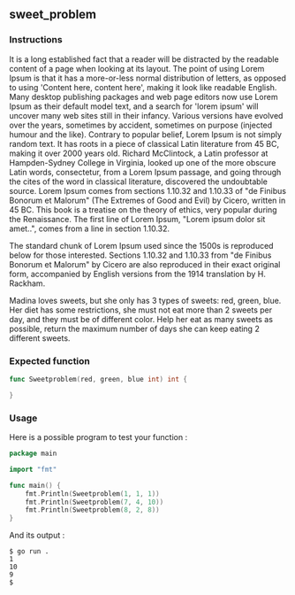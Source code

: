 ## sweet_problem

### Instructions

It is a long established fact that a reader will be distracted by the readable content of a page when looking at its layout. The point of using Lorem Ipsum is that it has a more-or-less normal distribution of letters, as opposed to using 'Content here, content here', making it look like readable English. Many desktop publishing packages and web page editors now use Lorem Ipsum as their default model text, and a search for 'lorem ipsum' will uncover many web sites still in their infancy. Various versions have evolved over the years, sometimes by accident, sometimes on purpose (injected humour and the like).
Contrary to popular belief, Lorem Ipsum is not simply random text. It has roots in a piece of classical Latin literature from 45 BC, making it over 2000 years old. Richard McClintock, a Latin professor at Hampden-Sydney College in Virginia, looked up one of the more obscure Latin words, consectetur, from a Lorem Ipsum passage, and going through the cites of the word in classical literature, discovered the undoubtable source. Lorem Ipsum comes from sections 1.10.32 and 1.10.33 of "de Finibus Bonorum et Malorum" (The Extremes of Good and Evil) by Cicero, written in 45 BC. This book is a treatise on the theory of ethics, very popular during the Renaissance. The first line of Lorem Ipsum, "Lorem ipsum dolor sit amet..", comes from a line in section 1.10.32.

The standard chunk of Lorem Ipsum used since the 1500s is reproduced below for those interested. Sections 1.10.32 and 1.10.33 from "de Finibus Bonorum et Malorum" by Cicero are also reproduced in their exact original form, accompanied by English versions from the 1914 translation by H. Rackham.

Madina loves sweets, but she only has 3 types of sweets: red, green, blue. Her diet has some restrictions, she must not eat more than 2 sweets per day, and they must be of different color. Help her eat as many sweets as possible, return the maximum number of days she can keep eating 2 different sweets.

### Expected function

```go
func Sweetproblem(red, green, blue int) int {

}
```

### Usage

Here is a possible program to test your function :

```go
package main

import "fmt"

func main() {
	fmt.Println(Sweetproblem(1, 1, 1))
	fmt.Println(Sweetproblem(7, 4, 10))
	fmt.Println(Sweetproblem(8, 2, 8))
}
```

And its output :

```console
$ go run .
1
10
9
$
```
